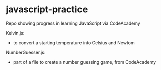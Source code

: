 # javascript-practice
Repo showing progress in learning JavaScript via CodeAcademy

Kelvin.js:
- to convert a starting temperature into Celsius and Newtom

NumberGuesser.js:
- part of a file to create a number guessing game, from CodeAcademy

